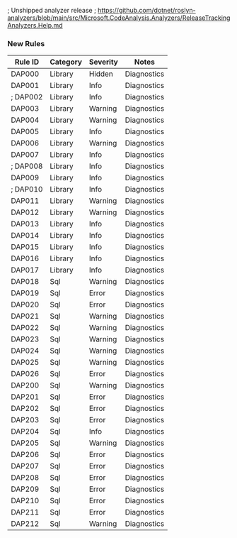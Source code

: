 ﻿; Unshipped analyzer release
; https://github.com/dotnet/roslyn-analyzers/blob/main/src/Microsoft.CodeAnalysis.Analyzers/ReleaseTrackingAnalyzers.Help.md

### New Rules

Rule ID | Category | Severity | Notes
--------|----------|----------|-------
DAP000 | Library | Hidden | Diagnostics
DAP001 | Library | Info | Diagnostics
; DAP002 | Library | Info | Diagnostics
DAP003 | Library | Warning | Diagnostics
DAP004 | Library | Warning | Diagnostics
DAP005 | Library | Info | Diagnostics
DAP006 | Library | Warning | Diagnostics
DAP007 | Library | Info | Diagnostics
; DAP008 | Library | Info | Diagnostics
DAP009 | Library | Info | Diagnostics
; DAP010 | Library | Info | Diagnostics
DAP011 | Library | Warning | Diagnostics
DAP012 | Library | Warning | Diagnostics
DAP013 | Library | Info | Diagnostics
DAP014 | Library | Info | Diagnostics
DAP015 | Library | Info | Diagnostics
DAP016 | Library | Info | Diagnostics
DAP017 | Library | Info | Diagnostics
DAP018 | Sql | Warning | Diagnostics
DAP019 | Sql | Error | Diagnostics
DAP020 | Sql | Error | Diagnostics
DAP021 | Sql | Warning | Diagnostics
DAP022 | Sql | Warning | Diagnostics
DAP023 | Sql | Warning | Diagnostics
DAP024 | Sql | Warning | Diagnostics
DAP025 | Sql | Warning | Diagnostics
DAP026 | Sql | Error | Diagnostics
DAP200 | Sql | Warning | Diagnostics
DAP201 | Sql | Error | Diagnostics
DAP202 | Sql | Error | Diagnostics
DAP203 | Sql | Error | Diagnostics
DAP204 | Sql | Info | Diagnostics
DAP205 | Sql | Warning | Diagnostics
DAP206 | Sql | Error | Diagnostics
DAP207 | Sql | Error | Diagnostics
DAP208 | Sql | Error | Diagnostics
DAP209 | Sql | Error | Diagnostics
DAP210 | Sql | Error | Diagnostics
DAP211 | Sql | Error | Diagnostics
DAP212 | Sql | Warning | Diagnostics